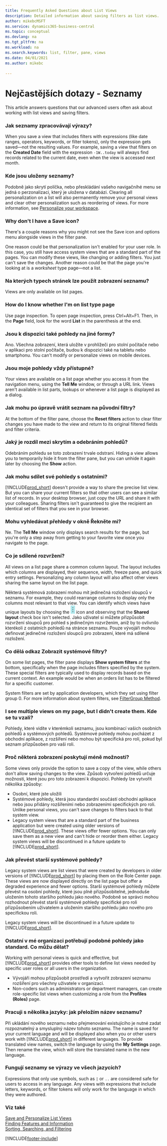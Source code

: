 ```yaml
---
title: Frequently Asked Questions about List Views
description: Detailed information about saving filters as list views.
author: mikebcMSFT
ms.service: dynamics365-business-central
ms.topic: conceptual
ms.devlang: na
ms.tgt_pltfrm: na
ms.workload: na
ms.search.keywords: list, filter, pane, views
ms.date: 04/01/2021
ms.author: mikebc

---
```

# Nejčastějších dotazy - Seznamy
This article answers questions that our advanced users often ask about working with list views and saving filters.

### Jak seznamy zpracovávají výrazy?

When you save a view that includes filters with expressions (like date ranges, operators, keywords, or filter tokens), only the expression gets saved&mdash;not the resulting values. For example, saving a view that filters on the **Created Date** field with the expression `-1W..today` will always find records related to the current date, even when the view is accessed next month.

### Kde jsou uloženy seznamy?

Podobně jako skrytí políčka, nebo přeskládání vašeho navigačníhé menu se jedná o perzonalizaci, který je uložena v databázi. Clearing all personalization on a list will also permanently remove your personal views and clear other personalization such as reordering of views. For more information, see [Personalize your workspace](ui-personalization-user.md).

### <a name="save"></a>Why don't I have a Save icon?

There's a couple reasons why you might not see the Save icon and options menu alongside views in the filter pane.

One reason could be that personalization isn't enabled for your user role. In this case, you still have access system views that are a standard part of the pages. You can modify these views, like changing or adding filters. You just can't save the changes. Another reason could be that the page you're looking at is a *worksheet* type page&mdash;not a list.

### Na kterých typech stránek lze použít zobrazení seznamu?

Views are only available on list pages.

### How do I know whether I'm on list type page

Use page inspection. To open page inspection, press Ctrl+Alt+F1. Then, in the **Page** field, look for the word **List** in the parenthesis at the end.

### Jsou k dispozici také pohledy na jiné formy?

Ano. Všechna zobrazení, která uložíte v prohlížeči pro stolní počítače nebo v aplikaci pro stolní počítače, budou k dispozici také na tabletu nebo smartphonu. You can't modify or personalize views on mobile devices.

### Jsou moje pohledy vždy přístupné?

Your views are available on a list page whether you access it from the navigation menu, using the **Tell Me** window, or through a URL link. Views aren't available in list parts, lookups or whenever a list page is displayed as a dialog.

### Jak mohu po úpravě vrátit seznam na původní filtry?

At the bottom of the filter pane, choose the **Reset filters** action to clear filter changes you have made to the view and return to its original filtered fields and filter criteria.

### Jaký je rozdíl mezi skrytím a odebráním pohledů?

Odebráním pohledu se toto zobrazení trvale odstraní. Hiding a view allows you to temporarily hide it from the filter pane, but you can unhide it again later by choosing the **Show** action.

### Jak mohu sdílet své pohledy s ostatními?

[!INCLUDE[prod_short](includes/prod_short.md)] doesn't provide a way to share the precise list view. But you can share your current filters so that other users can see a similar list of records. In your desktop browser, just copy the URL and share it with your colleagues. Sharing filters isn't guaranteed to give the recipient an identical set of filters that you see in your browser.

### Mohu vyhledávat přehledy v okně Řekněte mi?

Ne.  The **Tell Me** window only displays search results for the page, but you're only a step away from getting to your favorite view once you navigate to the page.

### Co je sdílené rozvržení?

All views on a list page share a common column layout. The layout includes which columns are displayed, their sequence, width, freeze pane, and quick entry settings. Personalizing any column layout will also affect other views sharing the same layout on the list page.

Některá systémová zobrazení mohou mít jedinečná rozložení sloupců v seznamu. For example, they could rearrange columns to display only the columns most relevant to that view. You can identify which views have unique layouts by choosing the ![Show more options](media/show-more-options-icon.png "Show more options") icon and observing that the **Shared layout** check box isn't selected. Jako uživatel si můžete přizpůsobit rozvržení sloupců pro pohled s jedinečným rozvržením, aniž by to ovlivnilo kterékoli z ostatních pohledů na stránce seznamu. Pouze vývojáři mohou definovat jedinečné rozložení sloupců pro zobrazení, které má sdílené rozložení.

### Co dělá odkaz Zobrazit systémové filtry?

On some list pages, the filter pane displays **Show system filters** at the bottom, specifically when the page includes filters specified by the system. These special filters are typically used to display records based on the current context. An example would be when an orders list has to be filtered for a specific customer.

System filters are set by application developers, which they set using filter group 0. For more information about system filters, see [FilterGroup Method](/dynamics365/business-central/dev-itpro/developer/methods-auto/record/record-filtergroup-method).

### I see multiple views on my page, but I didn't create them. Kde se tu vzali?

Pohledy, které vidíte v kterémkoli seznamu, jsou kombinací vašich osobních pohledů a systémových pohledů. Systémové pohledy mohou pocházet z obchodní aplikace, z rozšíření nebo mohou být specifická pro roli, pokud byl seznam přizpůsoben pro vaši roli.

### Proč některá zobrazení poskytují méně možností?

Some views only provide the option to save a copy of the view, while others don't allow saving changes to the view. Způsob vytvoření pohledů určuje možnosti, které jsou pro toto zobrazení k dispozici. Pohledy lze vytvořit několika způsoby:

- Osobní, které jste uložili
- Systémové pohledy, která jsou standardní součástí obchodní aplikace nebo jsou přidány rozšířeními nebo zobrazeními specifických pro roli. Unlike personal views, you can't save changes to filters back to that system view.
- Legacy system views that are a standard part of the business application but were created using older versions of [!INCLUDE[prod_short](includes/prod_short.md)]. These views offer fewer options. You can only save them as a new view and can't hide or reorder them either. Legacy system views will be discontinued in a future update to [!INCLUDE[prod_short](includes/prod_short.md)].

### Jak převést starší systémové pohledy?

Legacy system views are list views that were created by developers in older versions of [!INCLUDE[prod_short](includes/prod_short.md)] by placing them on the Role Center page. These views are now displayed directly on the list page but offer a degraded experience and fewer options. Starší systémové pohledy můžete převést na osobní pohledy, které jsou plně přizpůsobitelné, jednoduše uložením tohoto staršího pohledu jako nového. Podobně se správci mohou rozhodnout převést starší systémové pohledy specifické pro roli přizpůsobením uživatelem a uložením staršího pohledu jako nového pro specifickou roli.

Legacy system views will be discontinued in a future update to [!INCLUDE[prod_short](includes/prod_short.md)].

### Ostatní v mé organizaci potřebují podobné pohledy jako standard. Co můžu dělat?

Working with personal views is quick and effective, but [!INCLUDE[prod_short](includes/prod_short.md)] provides other tools to define list views needed by specific user roles or all users in the organization.
- Vývojáři mohou přizpůsobit prostředí a vytvořit zobrazení seznamu rozšíření pro všechny uživatele v organizaci.
- Non-coders such as administrators or department managers, can create role-specific list views when customizing a role from the **Profiles (Roles)** page.

### Pracuji s několika jazyky: jak přeložím název seznamu?

Při ukládání nového seznamu nebo přejmenování existujícího je nutné zadat rozpoznatelný a smysluplný název tohoto seznamu. The name is saved for your current language and will be displayed also when you or other users work with [!INCLUDE[prod_short](includes/prod_short.md)] in different languages. To provide translated view names, switch the language by using the **My Settings** page. Then rename the view, which will store the translated name in the new language.

### Fungují seznamy se výrazy ve všech jazycích?

Expressions that only use symbols, such as `|` or `..` are considered safe for users to access in any language. Any views with expressions that include letters, keywords, or filter tokens will only work for the language in which they were authored.

### Viz také

[Save and Personalize List Views](ui-views.md)  
[Finding Features and Information](ui-search.md)  
[Sorting, Searching, and Filtering](ui-enter-criteria-filters.md)


[!INCLUDE[footer-include](includes/footer-banner.md)]